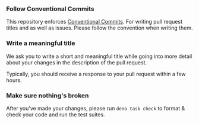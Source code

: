 ### Follow Conventional Commits

This repository enforces
[Conventional Commits](https://www.conventionalcommits.org/en/v1.0.0/). For
writing pull request titles and as well as issues. Please follow the convention
when writing them.

### Write a meaningful title

We ask you to write a short and meaningful title while going into more detail
about your changes in the description of the pull request.

Typically, you should receive a response to your pull request within a few
hours.

### Make sure nothing's broken

After you've made your changes, please run `deno task check` to format & check
your code and run the test suites.
